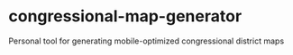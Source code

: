 # congressional-map-generator
Personal tool for generating mobile-optimized congressional district maps
